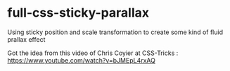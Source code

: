 # full-css-sticky-parallax
Using sticky position and scale transformation to create some kind of fluid prallax effect

Got the idea from this video of Chris Coyier at CSS-Tricks : https://www.youtube.com/watch?v=bJMEpL4rxAQ
